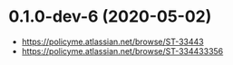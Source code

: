 # 0.1.0-dev-6 (2020-05-02)

* https://policyme.atlassian.net/browse/ST-33443
* https://policyme.atlassian.net/browse/ST-334433356


